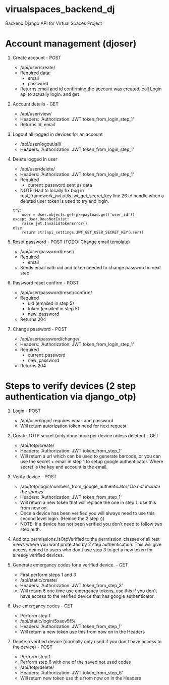 # virualspaces_backend_dj
Backend Django API for Virtual Spaces Project

# Account management (djoser)
1. Create account - POST
    - /api/user/create/
    - Required data:
        - email
        - password
    - Returns email and id confirming the account was created, call Login api to actually login. and get 

2. Account details - GET
    - /api/user/view/
    - Headers: 'Authorization: JWT token_from_login_step_1'
    - Returns id, email

3. Logout all logged in devices for an account
    - /api/user/logout/all/
    - Headers: 'Authorization: JWT token_from_login_step_1'

4. Delete logged in user
    - /api/user/delete/
    - Headers: 'Authorization: JWT token_from_login_step_1'
    - Required
        - current_password sent as data
    - NOTE: Had to locally fix bug in rest_framework_jwt.utils.jwt_get_secret_key line 26 to handle when
    a deleted user token is used to try and login.
    ```
    try:
        user = User.objects.get(pk=payload.get('user_id'))
    except User.DoesNotExist:
        raise jwt.InvalidTokenError()
    else:
        return str(api_settings.JWT_GET_USER_SECRET_KEY(user))
    ```

5. Reset password - POST (TODO: Change email template)
    - /api/user/password/reset/
    - Required
        - email
    - Sends email with uid and token needed to change password in next step

6. Password reset confirm - POST
    - /api/user/password/reset/confirm/
    - Required
        - uid (emailed in step 5)
        - token (emailed in step 5)
        - new_password
    - Returns 204

7. Change password - POST
    - /api/user/password/change/
    - Headers: 'Authorization: JWT token_from_login_step_1'
    - Required
        - current_password
        - new_password
    - Returns 204

# Steps to verify devices (2 step authentication via django_otp)
1. Login - POST
    - /api/user/login/ requires email and password
    - Will return autorization token need for next request.

2. Create TOTP secret (only done once per device unless deleted) - GET
    - /api/totp/create/
    - Headers: 'Authorization: JWT token_from_step_1'
    - Will return a url which can be used to generate barcode, or
    you can use the secret + email in step 1 to setup google authenticator.
    Where secret is the key and account is the email.

3. Verify device - POST
    - /api/totp/login/numbers_from_google_authenticator/ *Do not include the spaces*
    - Headers: 'Authorization: JWT token_from_step_1'
    - Will return a new token that will replace the one in step 1, use this from now on.
    - Once a device has been verified you will always need to use this second level
    login. (Heince the 2 step :))
    - NOTE: If a device has not been verified you don't need to follow two step auth.

4. Add otp.permissions.IsOtpVerified to the permission_classes of all rest views where
you want protected by 2 step authentication. This will give access deined to users who
don't use step 3 to get a new token for already verified devices.

5. Generate emergancy codes for a verified device. - GET
    - First perform steps 1 and 3
    - /api/static/create/
    - Headers: 'Authorization: JWT token_from_step_3'
    - Will return 6 one time use emergancy tokens, use this if you don't have access to
    the verified device that has google authenticator.

6. Use emergancy codes - GET
    - Perform step 1
    - /api/static/login/5xaov5f5/
    - Headers: 'Authorization: JWT token_from_step_1'
    - Will return a new token use this from now on in the Headers

7. Delete a verified device (normally only used if you don't have access to the device) - POST
    - Perform step 1
    - Perform step 6 with one of the saved not used codes
    - /api/totp/delete/
    - Headers: 'Authorization: JWT token_from_step_6'
    - Will return new token use this from now on in the Headers
